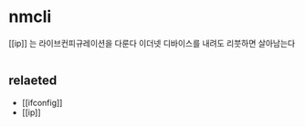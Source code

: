 # nmcli

[[ip]] 는 라이브컨피규레이션을 다룬다 이더넷 디바이스를 내려도 리붓하면 살아남는다

```sh
```

## relaeted
- [[ifconfig]]
- [[ip]]
